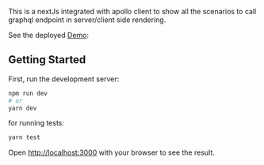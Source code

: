 This is a nextJs integrated with apollo client to show all the scenarios to call graphql endpoint in server/client side rendering.

See the deployed [Demo](https://nextjs-apollo-client.vercel.app):


## Getting Started

First, run the development server:

```bash
npm run dev
# or
yarn dev
```

for running tests:

```bash
yarn test
```
Open [http://localhost:3000](http://localhost:3000) with your browser to see the result.
